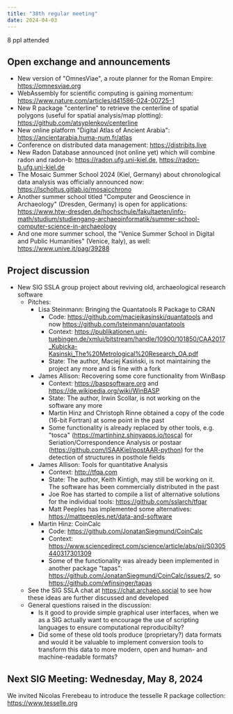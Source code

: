 ```yaml
---
title: "38th regular meeting"
date: 2024-04-03
---
```


8 ppl attended

## Open exchange and announcements

- New version of "OmnesViae", a route planner for the Roman Empire: https://omnesviae.org
- WebAssembly for scientific computing is gaining momentum: https://www.nature.com/articles/d41586-024-00725-1
- New R package "centerline" to retrieve the centerline of spatial polygons (useful for spatial analysis/map plotting): https://github.com/atsyplenkov/centerline
- New online platform "Digital Atlas of Ancient Arabia": https://ancientarabia.huma-num.fr/atlas
- Conference on distributed data management: https://distribits.live
- New Radon Database announced (not online yet) which will combine radon and radon-b: https://radon.ufg.uni-kiel.de, https://radon-b.ufg.uni-kiel.de
- The Mosaic Summer School 2024 (Kiel, Germany) about chronological data analysis was officially announced now: https://lscholtus.gitlab.io/mosaicchrono
- Another summer school titled "Computer and Geoscience in Archaeology" (Dresden, Germany) is open for applications: https://www.htw-dresden.de/hochschule/fakultaeten/info-math/studium/studiengang-archaeoinformatik/summer-school-computer-science-in-archaeology
- And one more summer school, the "Venice Summer School in Digital and Public Humanities" (Venice, Italy), as well: https://www.unive.it/pag/39288

## Project discussion

- New SIG SSLA group project about reviving old, archaeological research software
	- Pitches:
		- Lisa Steinmann: Bringing the Quantatools R Package to CRAN
			- Code: https://github.com/maciejkasinski/quantatools and now https://github.com/lsteinmann/quantatools
			- Context: https://publikationen.uni-tuebingen.de/xmlui/bitstream/handle/10900/101850/CAA2017_Kubicka-Kasinski_The%20Metrological%20Research_OA.pdf
			- State: The author, Maciej Kasiński, is not maintaining the project any more and is fine with a fork
		- James Allison: Recovering some core functionality from WinBasp
			- Context: https://baspsoftware.org and https://de.wikipedia.org/wiki/WinBASP
			- State: The author, Irwin Scollar, is not working on the software any more
			- Martin Hinz and Christoph Rinne obtained a copy of the code (16-bit Fortran) at some point in the past
			- Some functionality is already replaced by other tools, e.g. "tosca" (https://martinhinz.shinyapps.io/tosca) for Seriation/Correspondence Analysis or postaar (https://github.com/ISAAKiel/postAAR-python) for the detection of structures in posthole fields
		- James Allison: Tools for quantitative Analysis
			- Context: http://tfqa.com
			- State: The author, Keith Kintigh, may still be working on it. The software has been commercially distributed in the past
			- Joe Roe has started to compile a list of alternative solutions for the individual tools: https://github.com/sslarch/tfqar
			- Matt Peeples has implemented some alternatives: https://mattpeeples.net/data-and-software
		- Martin Hinz: CoinCalc
			- Code: https://github.com/JonatanSiegmund/CoinCalc
			- Context: https://www.sciencedirect.com/science/article/abs/pii/S0305440317301309
			- Some of the functionality was already been implemented in another package "tapas": https://github.com/JonatanSiegmund/CoinCalc/issues/2, so https://github.com/wfinsinger/tapas
	- See the SIG SSLA chat at https://chat.archaeo.social to see how these ideas are further discussed and developed
	- General questions raised in the discussion:
		- Is it good to provide simple graphical user interfaces, when we as a SIG actually want to encourage the use of scripting languages to ensure computational reproducibilty?
		- Did some of these old tools produce (proprietary?) data formats and would it be valuable to implement conversion tools to transform this data to more modern, open and human- and machine-readable formats?

## Next SIG Meeting: Wednesday, May 8, 2024

We invited Nicolas Frerebeau to introduce the tesselle R package collection: https://www.tesselle.org

